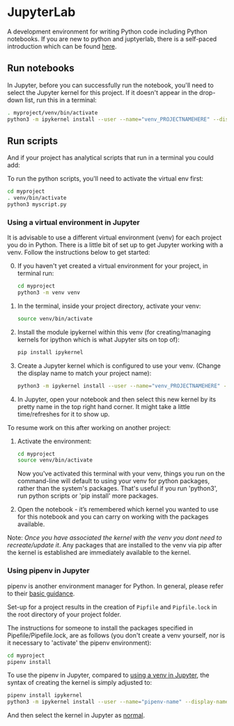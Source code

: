 # JupyterLab

A development environment for writing Python code including Python notebooks. If you are new to python and juptyerlab, there is a self-paced introduction which can be found [here](https://github.com/moj-analytical-services/intro-to-python).

## Run notebooks

In Jupyter, before you can successfully run the notebook, you'll need to select the Jupyter kernel for this project. If it doesn't appear in the drop-down list, run this in a terminal:

```bash
. myproject/venv/bin/activate
python3 -m ipykernel install --user --name="venv_PROJECTNAMEHERE" --display-name="My project (Python3)"
```

## Run scripts

And if your project has analytical scripts that run in a terminal you could add:

To run the python scripts, you'll need to activate the virtual env first:

```bash
cd myproject
. venv/bin/activate
python3 myscript.py
```

### Using a virtual environment in Jupyter

It is advisable to use a different virtual environment (venv) for each project you do in Python. There is a little bit of set up to get Jupyter working with a venv. Follow the instructions below to get started:

0. If you haven't yet created a virtual environment for your project, in terminal run:

    ```bash
    cd myproject
    python3 -m venv venv
    ```

1. In the terminal, inside your project directory, activate your venv:

    ```bash
    source venv/bin/activate
    ```

2. Install the module ipykernel within this venv (for creating/managing kernels for ipython which is what Jupyter sits on top of):

    ```bash
    pip install ipykernel
    ```

3. Create a Jupyter kernel which is configured to use your venv. (Change the display name to match your project name):

    ```bash
    python3 -m ipykernel install --user --name="venv_PROJECTNAMEHERE" --display-name="My project (Python3)"
    ```

4. In Jupyter, open your notebook and then select this new kernel by its pretty name in the top right hand corner. It might take a little time/refreshes for it to show up.

To resume work on this after working on another project:

1. Activate the environment:

    ```bash
    cd myproject
    source venv/bin/activate
    ```

    Now you've activated this terminal with your venv, things you run on the command-line will default to using your venv for python packages, rather than the system's packages. That's useful if you run 'python3', run python scripts or 'pip install' more packages.

2. Open the notebook - it’s remembered which kernel you wanted to use for this notebook and you can carry on working with the packages available.

Note: *Once you have associated the kernel with the venv you dont need to recreate/update it*. Any packages that are installed to the venv via pip after the kernel is established are immediately available to the kernel.

### Using pipenv in Jupyter

pipenv is another environment manager for Python. In general, please refer to their [basic guidance](https://pipenv-fork.readthedocs.io/en/latest/basics.html).

Set-up for a project results in the creation of `Pipfile` and `Pipfile.lock` in the root directory of your project folder.

The instructions for someone to install the packages specified in Pipefile/Pipefile.lock, are as follows (you don't create a venv yourself, nor is it necessary to 'activate' the pipenv environment):

```bash
cd myproject
pipenv install
```

To use the pipenv in Jupyter, compared to [using a venv in Jupyter](../tools/package-management.html#venv-and-pip), the syntax of creating the kernel is simply adjusted to:

```bash
pipenv install ipykernel
python3 -m ipykernel install --user --name="pipenv-name" --display-name="My project (Python3)"
```

And then select the kernel in Jupyter as [normal](../tools/package-management.html#venv-and-pip).
